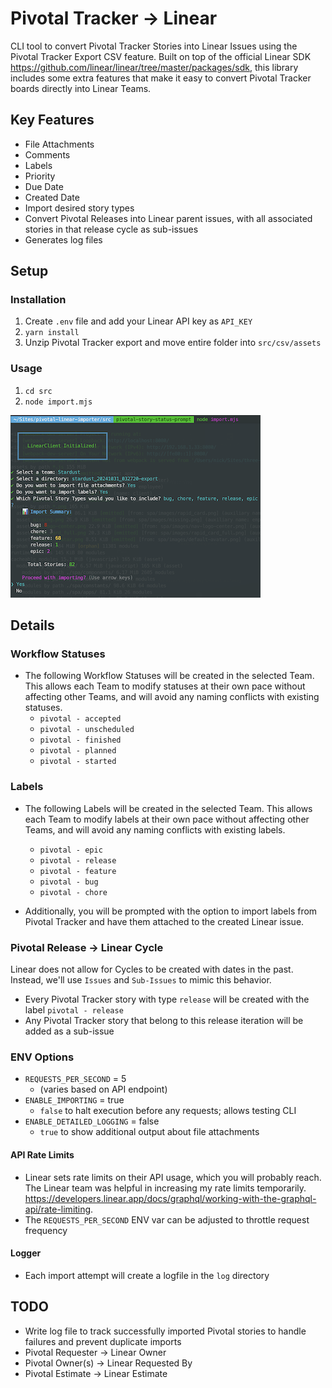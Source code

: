 # Pivotal Tracker -> Linear
CLI tool to convert Pivotal Tracker Stories into Linear Issues using the Pivotal Tracker Export CSV feature. Built on top of the official Linear SDK https://github.com/linear/linear/tree/master/packages/sdk, this library includes some extra features that make it easy to convert Pivotal Tracker boards directly into Linear Teams.

## Key Features
- File Attachments
- Comments
- Labels
- Priority
- Due Date
- Created Date
- Import desired story types
- Convert Pivotal Releases into Linear parent issues, with all associated stories in that release cycle as sub-issues
- Generates log files

## Setup
### Installation
1. Create `.env` file and add your Linear API key as `API_KEY`
2. `yarn install`
3. Unzip Pivotal Tracker export and move entire folder into `src/csv/assets`

### Usage
1. `cd src`
2. `node import.mjs`

![alt text](image-4.png)

## Details
### Workflow Statuses
- The following Workflow Statuses will be created in the selected Team. This allows each Team to modify statuses at their own pace without affecting other Teams, and will avoid any naming conflicts with existing statuses.
  - `pivotal - accepted`
  - `pivotal - unscheduled`
  - `pivotal - finished`
  - `pivotal - planned`
  - `pivotal - started`

### Labels
- The following Labels will be created in the selected Team. This allows each Team to modify labels at their own pace without affecting other Teams, and will avoid any naming conflicts with existing labels.
  - `pivotal - epic`
  - `pivotal - release`
  - `pivotal - feature`
  - `pivotal - bug`
  - `pivotal - chore`

- Additionally, you will be prompted with the option to import labels from Pivotal Tracker and have them attached to the created Linear issue.


### Pivotal Release -> Linear Cycle
Linear does not allow for Cycles to be created with dates in the past. Instead, we'll use `Issues` and `Sub-Issues` to mimic this behavior.
  - Every Pivotal Tracker story with type `release` will be created with the label `pivotal - release`
  - Any Pivotal Tracker story that belong to this release iteration will be added as a sub-issue

### ENV Options
- `REQUESTS_PER_SECOND` = 5
  - (varies based on API endpoint)
- `ENABLE_IMPORTING` = true
  - `false` to halt execution before any requests; allows testing CLI
- `ENABLE_DETAILED_LOGGING` = false
  - `true` to show additional output about file attachments

#### API Rate Limits
- Linear sets rate limits on their API usage, which you will probably reach. The Linear team was helpful in increasing my rate limits temporarily. https://developers.linear.app/docs/graphql/working-with-the-graphql-api/rate-limiting.
- The `REQUESTS_PER_SECOND` ENV var can be adjusted to throttle request frequency

#### Logger
- Each import attempt will create a logfile in the `log` directory


## TODO
- Write log file to track successfully imported Pivotal stories to handle failures and prevent duplicate imports
- Pivotal Requester -> Linear Owner
- Pivotal Owner(s) -> Linear Requested By
- Pivotal Estimate -> Linear Estimate
